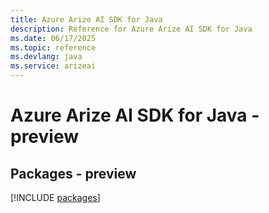 ```yaml
---
title: Azure Arize AI SDK for Java
description: Reference for Azure Arize AI SDK for Java
ms.date: 06/17/2025
ms.topic: reference
ms.devlang: java
ms.service: arizeai
---
```

# Azure Arize AI SDK for Java - preview
## Packages - preview
[!INCLUDE [packages](arize-ai-index.md)]